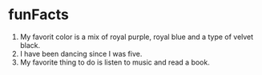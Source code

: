 # funFacts

1. My favorit color is a mix of royal purple, royal blue and a type of velvet black.
2. I have been dancing since I was five.
3. My favorite thing to do is listen to music and read a book.